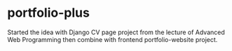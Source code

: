 # portfolio-plus
Started the idea with Django CV page project from the lecture of Advanced Web Programming then combine with frontend portfolio-website project.
